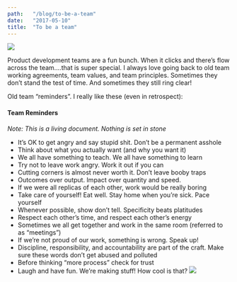 ```yaml
---
path:	"/blog/to-be-a-team"
date:	"2017-05-10"
title:	"To be a team"
---
```


![](/images/1*XVJg3i1j5fhPDx961bbsvQ.jpeg)

Product development teams are a fun bunch. When it clicks and there’s flow across the team….that is super special. I always love going back to old team working agreements, team values, and team principles. Sometimes they don’t stand the test of time. And sometimes they still ring clear!

Old team “reminders”. I really like these (even in retrospect):

#### Team Reminders

*Note: This is a living document. Nothing is set in stone*

* It’s OK to get angry and say stupid shit. Don’t be a permanent asshole
* Think about what you actually want (and why you want it)
* We all have something to teach. We all have something to learn
* Try not to leave work angry. Work it out if you can
* Cutting corners is almost never worth it. Don’t leave booby traps
* Outcomes over output. Impact over quantity and speed.
* If we were all replicas of each other, work would be really boring
* Take care of yourself! Eat well. Stay home when you’re sick. Pace yourself
* Whenever possible, show don’t tell. Specificity beats platitudes
* Respect each other’s time, and respect each other’s energy
* Sometimes we all get together and work in the same room (referred to as “meetings”)
* If we’re not proud of our work, something is wrong. Speak up!
* Discipline, responsibility, and accountability are part of the craft. Make sure these words don’t get abused and polluted
* Before thinking “more process” check for trust
* Laugh and have fun. We’re making stuff! How cool is that?
![](/images/1*Cj7A6ATH_veXnBQ0qvgWYA.png)